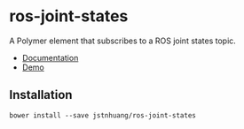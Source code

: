 # ros-joint-states

A Polymer element that subscribes to a ROS joint states topic.

- [Documentation](https://webcomponents.org/element/jstnhuang/ros-joint-states)
- [Demo](https://webcomponents.org/element/jstnhuang/ros-joint-states/demo/demo/index.html)

## Installation
`bower install --save jstnhuang/ros-joint-states`
